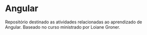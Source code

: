 # Angular
Repositório destinado as atividades relacionadas ao aprendizado de Angular. Baseado no curso ministrado por Loiane Groner.
